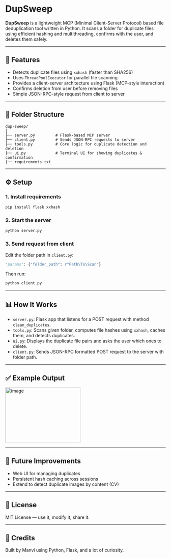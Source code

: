 # DupSweep

**DupSweep** is a lightweight MCP (Minimal Client-Server Protocol) based file deduplication tool written in Python.
It scans a folder for duplicate files using efficient hashing and multithreading, confirms with the user, and deletes them safely.

---

## 🚀 Features

* Detects duplicate files using `xxhash` (faster than SHA256)
* Uses `ThreadPoolExecutor` for parallel file scanning
* Provides a client-server architecture using Flask (MCP-style interaction)
* Confirms deletion from user before removing files
* Simple JSON-RPC-style request from client to server

---

## 📂 Folder Structure

```
dup-sweep/
│
├── server.py         # Flask-based MCP server
├── client.py         # Sends JSON-RPC requests to server
├── tools.py          # Core logic for duplicate detection and deletion
├── ui.py             # Terminal UI for showing duplicates & confirmation
├── requirements.txt
```

---

## ⚙️ Setup

### 1. Install requirements

```bash
pip install flask xxhash
```

### 2. Start the server

```bash
python server.py
```

### 3. Send request from client

Edit the folder path in `client.py`:

```python
"params": {"folder_path": r"Path\To\Scan"}
```

Then run:

```bash
python client.py
```

---

## 📊 How It Works

* `server.py`: Flask app that listens for a POST request with method `clean_duplicates`.
* `tools.py`: Scans given folder, computes file hashes using `xxhash`, caches them, and detects duplicates.
* `ui.py`: Displays the duplicate file pairs and asks the user which ones to delete.
* `client.py`: Sends JSON-RPC formatted POST request to the server with folder path.

---

## ✅ Example Output

<img width="236" height="175" alt="image" src="https://github.com/user-attachments/assets/cdc4610b-e6b1-42f9-9bfa-755443987674" />

---

## 📌 Future Improvements

* Web UI for managing duplicates
* Persistent hash caching across sessions
* Extend to detect duplicate images by content (CV)

---

## 📄 License

MIT License — use it, modify it, share it.

---

## 🧠 Credits

Built by Manvi using Python, Flask, and a lot of curiosity.
